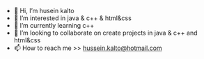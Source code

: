 - 👋 Hi, I’m husein kalto
- 👀 I’m interested in java & c++ & html&css
- 🌱 I’m currently learning c++
- 💞️ I’m looking to collaborate on create projects in java & c++ and html&css
- 📫 How to reach me >> hussein.kalto@hotmail.com
